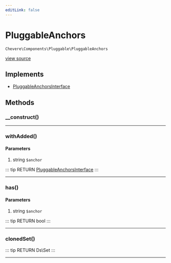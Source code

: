 ```yaml
---
editLink: false
---
```


# PluggableAnchors

`Chevere\Components\Pluggable\PluggableAnchors`

[view source](https://github.com/chevere/chevere/blob/master/Pluggable/PluggableAnchors.php)

## Implements

- [PluggableAnchorsInterface](../../Interfaces/Pluggable/PluggableAnchorsInterface.md)

## Methods

### __construct()

---

### withAdded()

#### Parameters

1. string `$anchor`

::: tip RETURN
[PluggableAnchorsInterface](../../Interfaces/Pluggable/PluggableAnchorsInterface.md)
:::

---

### has()

#### Parameters

1. string `$anchor`

::: tip RETURN
bool
:::

---

### clonedSet()

::: tip RETURN
Ds\Set
:::

---
